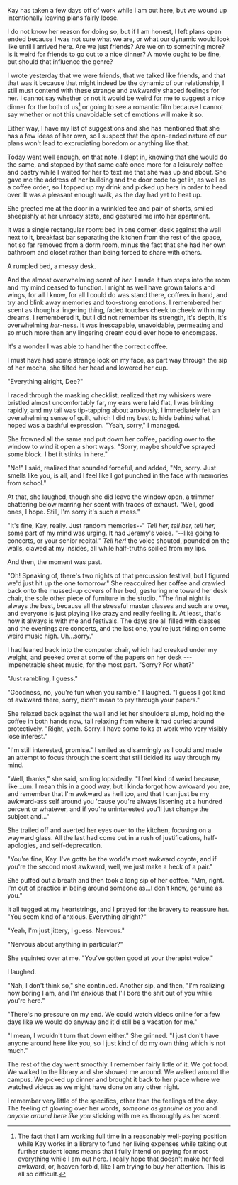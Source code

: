 ---
---

Kay has taken a few days off of work while I am out here, but we wound up intentionally leaving plans fairly loose.

I do not know her reason for doing so, but if I am honest, I left plans open ended because I was not sure what we are, or what our dynamic would look like until I arrived here. Are we just friends? Are we on to something more? Is it weird for friends to go out to a nice dinner? A movie ought to be fine, but should that influence the genre?

I wrote yesterday that we were friends, that we talked like friends, and that that was it  because that might indeed be the dynamic of our relationship, I still must contend with these strange and awkwardly shaped feelings for her. I cannot say whether or not it would be weird for me to suggest a nice dinner for the both of us[^money] or going to see a romantic film because I cannot say whether or not this unavoidable set of emotions will make it so.

Either way, I have my list of suggestions and she has mentioned that she has a few ideas of her own, so I suspect that the open-ended nature of our plans won't lead to excruciating boredom or anything like that.

Today went well enough, on that note. I slept in, knowing that she would do the same, and stopped by that same café once more for a leisurely coffee and pastry while I waited for her to text me that she was up and about. She gave me the address of her building and the door code to get in, as well as a coffee order, so I topped up my drink and picked up hers in order to head over. It was a pleasant enough walk, as the day had yet to heat up.

She greeted me at the door in a wrinkled tee and pair of shorts, smiled sheepishly at her unready state, and gestured me into her apartment.

It was a single rectangular room: bed in one corner, desk against the wall next to it, breakfast bar separating the kitchen from the rest of the space, not so far removed from a dorm room, minus the fact that she had her own bathroom and closet rather than being forced to share with others.

A rumpled bed, a messy desk.

And the almost overwhelming scent of *her*. I made it two steps into the room and my mind ceased to function. I might as well have grown talons and wings, for all I know, for all I could do was stand there, coffees in hand, and try and blink away memories and too-strong emotions. I remembered her scent as though a lingering thing, faded touches cheek to cheek within my dreams. I remembered it, but I did not remember its strength, it's depth, it's overwhelming *her*-ness. It was inescapable, unavoidable, permeating and so much more than any lingering dream could ever hope to encompass.

It's a wonder I was able to hand her the correct coffee.

I must have had some strange look on my face, as part way through the sip of her mocha, she tilted her head and lowered her cup.

"Everything alright, Dee?"

I raced through the masking checklist, realized that my whiskers were bristled almost uncomfortably far, my ears were laid flat, I was blinking rapidly, and my tail was tip-tapping about anxiously. I immediately felt an overwhelming sense of guilt, which I did my best to hide behind what I hoped was a bashful expression. "Yeah, sorry," I managed.

She frowned all the same and put down her coffee, padding over to the window to wind it open a short ways. "Sorry, maybe should've sprayed some block. I bet it stinks in here."

"No!" I said, realized that sounded forceful, and added, "No, sorry. Just smells like you, is all, and I feel like I got punched in the face with memories from school."

At that, she laughed, though she did leave the window open, a trimmer chattering below marring her scent with traces of exhaust. "Well, good ones, I hope. Still, I'm sorry it's such a mess."

"It's fine, Kay, really. Just random memories--" *Tell her, tell her, tell her,* some part of my mind was urging. It had Jeremy's voice. "--like going to concerts, or your senior recital." *Tell her!* the voice shouted, pounded on the walls, clawed at my insides, all while half-truths spilled from my lips.

And then, the moment was past.

"Oh! Speaking of, there's two nights of that percussion festival, but I figured we'd just hit up the one tomorrow." She reacquired her coffee and crawled back onto the mussed-up covers of her bed, gesturing me toward her desk chair, the sole other piece of furniture in the studio. "The final night is always the best, because all the stressful master classes and such are over, and everyone is just playing like crazy and really feeling it. At least, that's how it always is with me and festivals. The days are all filled with classes and the evenings are concerts, and the last one, you're just riding on some weird music high. Uh...sorry."

I had leaned back into the computer chair, which had creaked under my weight, and peeked over at some of the papers on her desk --- impenetrable sheet music, for the most part. "Sorry? For what?"

"Just rambling, I guess."

"Goodness, no, you're fun when you ramble," I laughed. "I guess I got kind of awkward there, sorry, didn't mean to pry through your papers."

She relaxed back against the wall and let her shoulders slump, holding the coffee in both hands now, tail relaxing from where it had curled around protectively. "Right, yeah. Sorry. I have some folks at work who very visibly lose interest."

"I'm still interested, promise." I smiled as disarmingly as I could and made an attempt to focus through the scent that still tickled its way through my mind.

"Well, thanks," she said, smiling lopsidedly. "I feel kind of weird because, like...um. I mean this in a good way, but I kinda forgot how awkward you are, and remember that I'm awkward as hell too, and that I can just be my awkward-ass self around you 'cause you're always listening at a hundred percent or whatever, and if you're uninterested you'll just change the subject and..."

She trailed off and averted her eyes over to the kitchen, focusing on a wayward glass. All the last had come out in a rush of justifications, half-apologies, and self-deprecation.

"You're fine, Kay. I've gotta be the world's most awkward coyote, and if you're the second most awkward, well, we just make a heck of a pair."

She puffed out a breath and then took a long sip of her coffee. "Mm, right. I'm out of practice in being around someone as...I don't know, genuine as you."

It all tugged at my heartstrings, and I prayed for the bravery to reassure her. "You seem kind of anxious. Everything alright?"

"Yeah, I'm just jittery, I guess. Nervous."

"Nervous about anything in particular?"

She squinted over at me. "You've gotten good at your therapist voice."

I laughed.

"Nah, I don't think so," she continued. Another sip, and then, "I'm realizing how boring I am, and I'm anxious that I'll bore the shit out of you while you're here."

"There's no pressure on my end. We could watch videos online for a few days like we would do anyway and it'd still be a vacation for me."

"I mean, I wouldn't turn that down either." She grinned. "I just don't have anyone around here like you, so I just kind of do my own thing which is not much."

The rest of the day went smoothly. I remember fairly little of it. We got food. We walked to the library and she showed me around. We walked around the campus. We picked up dinner and brought it back to her place where we watched videos as we might have done on any other night.

I remember very little of the specifics, other than the feelings of the day. The feeling of glowing over her words, *someone as genuine as you* and *anyone around here like you* sticking with me as thoroughly as her scent.

[^money]: The fact that I am working full time in a reasonably well-paying position while Kay works in a library to fund her living expenses while taking out further student loans means that I fully intend on paying for most everything while I am out here. I really hope that doesn't make her feel awkward, or, heaven forbid, like I am trying to buy her attention. This is all so difficult.
